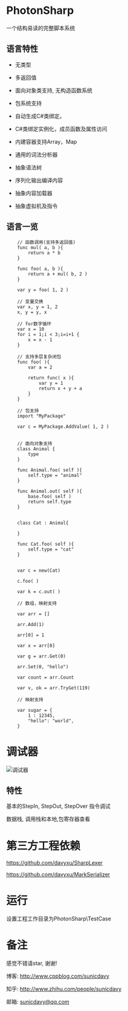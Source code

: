 # PhotonSharp
一个结构易读的完整脚本系统

## 语言特性

* 无类型

* 多返回值

* 面向对象类支持, 无构造函数系统

* 包系统支持

* 自动生成C#类绑定。

* C#类绑定实例化，成员函数及属性访问

* 内建容器支持Array，Map

* 通用的词法分析器

* 抽象语法树

* 序列化输出编译内容

* 抽象内容加载器

* 抽象虚拟机及指令

## 语言一览

```golang
	// 函数调用(支持多返回值)
	func mul( a, b ){
	    return a * b
	}
	
	func foo( a, b ){
	    return a + mul( b, 2 )
	}
	
	var y = foo( 1, 2 )
	
	// 变量交换
	var x, y = 1, 2
	x, y = y, x
	
	// for数字循环
	var x = 10
	for i = 1;i < 3;i=i+1 {
	    x = x - 1
	}

	// 支持多层复杂闭包
	func foo( ){
		var a = 2

		return func( x ){
			var y = 1
			return x + y + a
		}
	}

	// 包支持	
	import "MyPackage"
	
	var c = MyPackage.AddValue( 1, 2 )
	

	// 面向对象支持
	class Animal {
		type
	}
	
	func Animal.foo( self ){
		self.type = "animal"
	}
	
	func Animal.out( self ){
		base.foo( self )
		return self.type
	}
	
	
	class Cat : Animal{
	
	}
	
	func Cat.foo( self ){
		self.type = "cat"
	}
	
	
	var c = new(Cat)
	
	c.foo( )
	
	var k = c.out( )
	
	// 数组，映射支持
	
	var arr = []

	arr.Add(1)

	arr[0] = 1
	 
	var x = arr[0]

	var g = arr.Get(0)

	arr.Set(0, "hello")

	var count = arr.Count

	var v, ok = arr.TryGet(119)

	// 映射支持

	var sugar = {
		1 : 12345,
		"hello": "world",
	}

```


# 调试器
![调试器](ScreenShot/debugger.png)

## 特性

基本的StepIn, StepOut, StepOver 指令调试

数据栈, 调用栈和本地,包寄存器查看

# 第三方工程依赖
https://github.com/davyxu/SharpLexer

https://github.com/davyxu/MarkSerializer

# 运行

设置工程工作目录为PhotonSharp\TestCase
	
# 备注

感觉不错请star, 谢谢!

博客: http://www.cppblog.com/sunicdavy

知乎: http://www.zhihu.com/people/sunicdavy

邮箱: sunicdavy@qq.com
